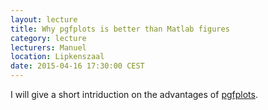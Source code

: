 ```yaml
---
layout: lecture
title: Why pgfplots is better than Matlab figures
category: lecture
lecturers: Manuel
location: Lipkenszaal
date: 2015-04-16 17:30:00 CEST
---
```


I will give a short intriduction on the advantages of [pgfplots](http://pgfplots.sourceforge.net/). 
